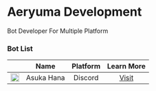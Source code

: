 <h1>Aeryuma Development</h1>
Bot Developer For Multiple Platform

<h3>Bot List</h3>

|      | Name | Platform | Learn More |
:-----:|:-----:|:----------:|:----------:
| <img src="https://cdn.yuzuhanakazawa.repl.co/asuka.jpg" style="width:20px">  | Asuka Hana | Discord | [Visit](https://asukahana.aeryuma.repl.co) |
